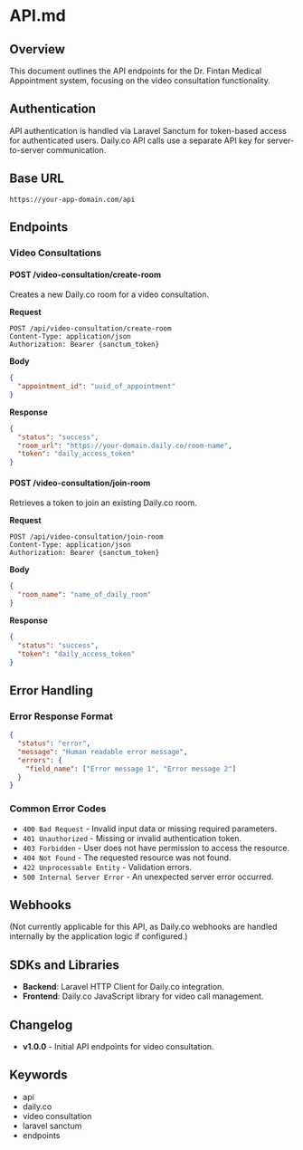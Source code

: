 # API.md

## Overview
This document outlines the API endpoints for the Dr. Fintan Medical Appointment system, focusing on the video consultation functionality.

## Authentication
API authentication is handled via Laravel Sanctum for token-based access for authenticated users. Daily.co API calls use a separate API key for server-to-server communication.

## Base URL
```
https://your-app-domain.com/api
```

## Endpoints

### Video Consultations

#### POST /video-consultation/create-room
Creates a new Daily.co room for a video consultation.

**Request**
```http
POST /api/video-consultation/create-room
Content-Type: application/json
Authorization: Bearer {sanctum_token}
```

**Body**
```json
{
  "appointment_id": "uuid_of_appointment"
}
```

**Response**
```json
{
  "status": "success",
  "room_url": "https://your-domain.daily.co/room-name",
  "token": "daily_access_token"
}
```

#### POST /video-consultation/join-room
Retrieves a token to join an existing Daily.co room.

**Request**
```http
POST /api/video-consultation/join-room
Content-Type: application/json
Authorization: Bearer {sanctum_token}
```

**Body**
```json
{
  "room_name": "name_of_daily_room"
}
```

**Response**
```json
{
  "status": "success",
  "token": "daily_access_token"
}
```

## Error Handling

### Error Response Format
```json
{
  "status": "error",
  "message": "Human readable error message",
  "errors": {
    "field_name": ["Error message 1", "Error message 2"]
  }
}
```

### Common Error Codes
- `400 Bad Request` - Invalid input data or missing required parameters.
- `401 Unauthorized` - Missing or invalid authentication token.
- `403 Forbidden` - User does not have permission to access the resource.
- `404 Not Found` - The requested resource was not found.
- `422 Unprocessable Entity` - Validation errors.
- `500 Internal Server Error` - An unexpected server error occurred.

## Webhooks
(Not currently applicable for this API, as Daily.co webhooks are handled internally by the application logic if configured.)

## SDKs and Libraries
- **Backend**: Laravel HTTP Client for Daily.co integration.
- **Frontend**: Daily.co JavaScript library for video call management.

## Changelog
- **v1.0.0** - Initial API endpoints for video consultation.

## Keywords <!-- #keywords -->
- api
- daily.co
- video consultation
- laravel sanctum
- endpoints